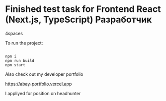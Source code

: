 # Finished test task for Frontend React (Next.js, TypeScript) Разработчик

4spaces

To run the project:

```

npm i
npm run build
npm start

```

Also check out my developer portfolio

https://abay-portfolio.vercel.app

I appliyed for position on headhunter
